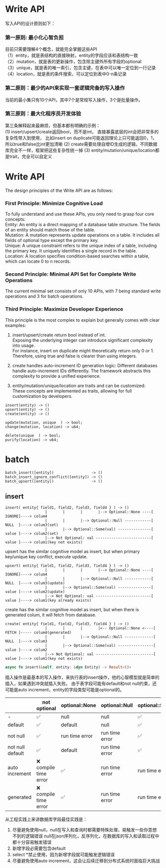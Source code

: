 
# Write API
写入API的设计原则如下：
### 第一原则: 最小化心智负担
 目前只需要理解4个概念，就能完全掌握这些API  
（1）entity，就是表结构的直接映射，entity的字段应该和表结构一致  
（2）mutation，就是表的更新操作，包含除主键外所有字段的optional  
（3）unique，就是表的唯一索引，包含主键，在表中可以唯一定位到一行记录  
（4）location，就是表的条件搜索，可以定位到表中0-n条记录  
### 第二原则：最少的API来实现一套逻辑完备的写入操作
当前的最小集只有10个API，其中7个是常规写入操作，3个是批量操作。
### 第三原则：最大化程序员开发体验
第三条解释起来最麻烦，但基本都有明确的示例：  
 (1) insert/upsert/create返回bool，而不是int，
直接暴露底层的int会把非常多的复杂性带入到使用，
比如insert on duplicate可能返回理论上只可能返回0，1，所以true和false比int更加清晰
 (2) create需要处理自增ID生成的逻辑，不同数据库完全不一样，框架把这些复杂性统一掉
 (3) entity/mutation/unique/location都是trait，完全可以自定义


# Write API
The design principles of the Write API are as follows:

### First Principle: Minimize Cognitive Load  
To fully understand and use these APIs, you only need to grasp four core concepts:  
Entity: An entity is a direct mapping of a database table structure. The fields of an entity should match those of the table.  
Mutation: A mutation represents update operations on a table. It includes all fields of optional type except the primary key.  
Unique: A unique constraint refers to the unique index of a table, including the primary key. It uniquely identifies a single record in the table.  
Location: A location specifies condition-based searches within a table, which can locate 0 to n records.
### Second Principle: Minimal API Set for Complete Write Operations    
The current minimal set consists of only 10 APIs, with 7 being standard write operations and 3 for batch operations.

### Third Principle: Maximize Developer Experience  
This principle is the most complex to explain but generally comes with clear examples:

1. insert/upsert/create return bool instead of int.  
Exposing the underlying integer can introduce significant complexity into usage.  
For instance, insert on duplicate might theoretically return only 0 or 1.    
Therefore, using true and false is clearer than using integers.  

2. create handles auto-increment ID generation logic:
Different databases handle auto-increment IDs differently. The framework abstracts this complexity to provide a unified experience.  
3. entity/mutation/unique/location are traits and can be customized:  
These concepts are implemented as traits, allowing for full customization by developers.
```
insert(entity) -> ()
upsert(entity) -> ()
create(entity) -> ()

update(mutation, unique  ) -> bool;
change(mutation, location) -> u64;

delete(unique  ) -> bool;
purify(location) -> u64;
```

# batch
```
batch_insert([entity])                 -> ()
batch_insert_ignore_conflict([entity]) -> ()
batch_upsert([entity])                 -> ()
```

## insert 
```text
insert( entity{ field1, field2, field3, field4 } ) -> ()
                  |       |       |       |--> Optional::None ----[ IGNORE]----> colum4
                  |       |       |--> Optional::Null ------------[ NULL  ]----> colum3(set)
                  |       |--> Optional::Some(val) ---------------[ value ]----> colum2(set)
                  |--> Not Optional: val -------------------------[ value ]----> colum1(key not exists)
```
upsert has the similar cognitive model as insert, but when primary key/unique key conflict, execute update.
```text
upsert( entity{ field1, field2, field3, field4 } ) -> ()
                  |       |       |       |--> Optional::None ----[ IGNORE]----> colum4
                  |       |       |--> Optional::Null ------------[ NULL  ]----> colum3(update)
                  |       |--> Optional::Some(val) ---------------[ value ]----> colum2(update)
                  |--> Not Optional: val -------------------------[ value ]----> colum1(key already exists)
```

create has the similar cognitive model as insert, but when there is generated colum, it will fetch from database.
```text
create( entity{ field1, field2, field3, field4 } ) -> ()
                  |       |       |       |<-- Optional::None <----[ FETCH ]----- colum4(generated)
                  |       |       |--> Optional::Null -------------[ NULL  ]----> colum3
                  |       |--> Optional::Some(val) ----------------[ value ]----> colum2
                  |--> Not Optional: val --------------------------[ value ]----> colum1(key not exists)
```

```rust
async fn insert(&self, entity: &dyn Entity) -> Result<()>
```
插入操作是最基本的写入操作，来执行表的insert操作，他的心智模型就是简单的插入，如果遇到冲突就插入失败。
由于表字段可能有default和not null约束，还可能是auto increment，entity的字段类型可能是optional的。

|                  | not optional         | optional::None   | optional::Null | optional::Some  |
|------------------|----------------------|------------------|----------------|-----------------|
| -                | ✅                    | null             | null           | ✅               |
| default          | ✅                    | default          | null           | ✅               |
| not null         | ✅                    | run time error   | run time error | ✅               |
| not null default | ✅                    | default          | run time error | ✅               |
| auto increment   | ❌ compile time error | ✅                | run time error |  run time error |
| generated        | ❌ compile time error | ✅                | run time error |  run time error |

从工程实践上来讲数据库字段最佳实践是：
1. 尽量避免使用null，null在写入和查询时都需要特殊处理，易触发一些你意想不到的逻辑错误 
null在json序列化，反序列化，在数据库的写入和读取过程中都十分容易触发错误
2. 新增字段必需要包含default
3. select *禁止使用，因为新增字段就可能触发逻辑错误
4. 尽量避免使用auto increment，这会让后续迁移到分布式系统时面临巨大挑战




